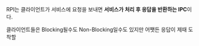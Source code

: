 RPI는 클라이언트가 서비스에 요청을 보내면 **서비스가 처리 후 응답을 반환하는 IPC**이다.

클라이언트들은 Blocking될수도 Non-Blocking일수도 있지만 어쨋든 응답이 제때 도착할 